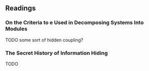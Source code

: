 ## Readings

### On the Criteria to e Used in Decomposing Systems Into Modules

TODO some sort of hidden coupling?

### The Secret History of Information Hiding

TODO
